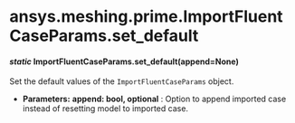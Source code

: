 <a id="ansys-meshing-prime-importfluentcaseparams-set-default"></a>

# ansys.meshing.prime.ImportFluentCaseParams.set_default

<a id="ansys.meshing.prime.ImportFluentCaseParams.set_default"></a>

#### *static* ImportFluentCaseParams.set_default(append=None)

Set the default values of the `ImportFluentCaseParams` object.

* **Parameters:**
  **append: bool, optional**
  : Option to append imported case instead of resetting model to imported case.

<!-- !! processed by numpydoc !! -->
